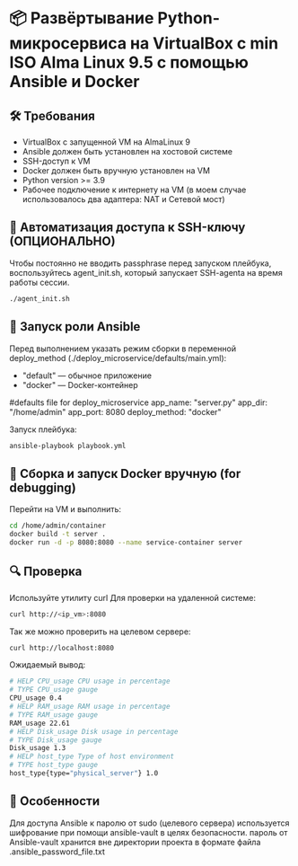 # 📦 Развёртывание Python-микросервиса на VirtualBox с min ISO Alma Linux 9.5 с помощью Ansible и Docker


## 🛠 Требования

- VirtualBox с запущенной VM на AlmaLinux 9
- Ansible должен быть установлен на хостовой системе
- SSH-доступ к VM
- Docker должен быть вручную установлен на VM
- Python version >= 3.9
- Рабочее подключение к интернету на VM (в моем случае использовалось два адаптера: NAT и Сетевой мост)


## 🔐 Автоматизация доступа к SSH-ключу (ОПЦИОНАЛЬНО)

Чтобы постоянно не вводить passphrase перед запуском плейбука, воспользуйтесь agent_init.sh, который запускает
SSH-agentа на время работы сессии.

```bash
./agent_init.sh
```

## 🚀 Запуск роли Ansible

Перед выполнением указать режим сборки в переменной deploy_method (./deploy_microservice/defaults/main.yml):
- "default" — обычное приложение
- "docker" — Docker-контейнер

#defaults file for deploy_microservice
app_name: "server.py"
app_dir: "/home/admin"
app_port: 8080
deploy_method: "docker"

Запуск плейбука:
```bash
ansible-playbook playbook.yml
```


## 🐳 Сборка и запуск Docker вручную (for debugging)

Перейти на VM и выполнить:

```bash
cd /home/admin/container
docker build -t server .
docker run -d -p 8080:8080 --name service-container server
```

## 🔍 Проверка

Используйте утилиту curl
Для проверки на удаленной системе:
```bash
curl http://<ip_vm>:8080
```
Так же можно проверить на целевом сервере:
```bash
curl http://localhost:8080
```

Ожидаемый вывод:
```bash
# HELP CPU_usage CPU usage in percentage
# TYPE CPU_usage gauge
CPU_usage 0.4
# HELP RAM_usage RAM usage in percentage
# TYPE RAM_usage gauge
RAM_usage 22.61
# HELP Disk_usage Disk usage in percentage
# TYPE Disk_usage gauge
Disk_usage 1.3
# HELP host_type Type of host environment
# TYPE host_type gauge
host_type{type="physical_server"} 1.0
```

## 📌 Особенности

Для доступа Ansible к паролю от sudo (целевого сервера) используется шифрование при помощи ansible-vault в целях безопасности.
пароль от Ansible-vault хранится вне директории проекта в формате файла .ansible_password_file.txt 
